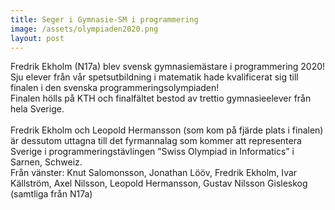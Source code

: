 ```yaml
---
title: Seger i Gymnasie-SM i programmering
image: /assets/olympiaden2020.png
layout: post
---
```

Fredrik Ekholm (N17a) blev svensk gymnasiemästare i programmering 2020!<br>
Sju elever från vår spetsutbildning i matematik hade kvalificerat sig till finalen i den svenska programmeringsolympiaden!<br>
Finalen hölls på KTH och finalfältet bestod av trettio gymnasieelever från hela Sverige.<br>
<br>
Fredrik Ekholm och Leopold Hermansson (som kom på fjärde plats i finalen) är dessutom uttagna till det fyrmannalag som kommer att representera Sverige i programmeringstävlingen ”Swiss Olympiad in Informatics” i Sarnen, Schweiz.
<br>
Från vänster: Knut Salomonsson, Jonathan Lööv, Fredrik Ekholm, Ivar Källström, Axel Nilsson, Leopold Hermansson, Gustav Nilsson Gisleskog (samtliga från N17a)

